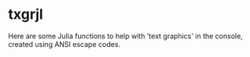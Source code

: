 # txgrjl

Here are some Julia functions to help with 'text graphics' in the console, created using ANSI escape codes. 
